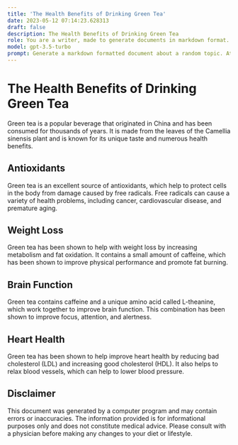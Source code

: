 ```yaml
---
title: 'The Health Benefits of Drinking Green Tea'
date: 2023-05-12 07:14:23.628313
draft: false
description: The Health Benefits of Drinking Green Tea
role: You are a writer, made to generate documents in markdown format. It is very important that all of the documents you generate are in valid markdown format.
model: gpt-3.5-turbo
prompt: Generate a markdown formatted document about a random topic. At the bottom, include a disclaimer explaining that the document was generated by you. The first line of the document should be the title. Make sure that the entire document is in proper markdown format, using a mix of various tags to make the document visually appealing.
---
```


# The Health Benefits of Drinking Green Tea

Green tea is a popular beverage that originated in China and has been consumed for thousands of years. It is made from the leaves of the Camellia sinensis plant and is known for its unique taste and numerous health benefits.

## Antioxidants

Green tea is an excellent source of antioxidants, which help to protect cells in the body from damage caused by free radicals. Free radicals can cause a variety of health problems, including cancer, cardiovascular disease, and premature aging.

## Weight Loss

Green tea has been shown to help with weight loss by increasing metabolism and fat oxidation. It contains a small amount of caffeine, which has been shown to improve physical performance and promote fat burning.

## Brain Function

Green tea contains caffeine and a unique amino acid called L-theanine, which work together to improve brain function. This combination has been shown to improve focus, attention, and alertness.

## Heart Health

Green tea has been shown to help improve heart health by reducing bad cholesterol (LDL) and increasing good cholesterol (HDL). It also helps to relax blood vessels, which can help to lower blood pressure.

## Disclaimer

This document was generated by a computer program and may contain errors or inaccuracies. The information provided is for informational purposes only and does not constitute medical advice. Please consult with a physician before making any changes to your diet or lifestyle.
